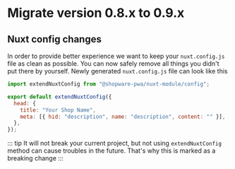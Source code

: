 # Migrate version 0.8.x to 0.9.x <Badge text="canary" type="warning"/>

## Nuxt config changes <Badge text="BREAKING CHANGE" type="error"/>

In order to provide better experience we want to keep your `nuxt.config.js` file as clean as possible.
You can now safely remove all things you didn't put there by yourself. Newly generated `nuxt.config.js` file can look like this

```js
import extendNuxtConfig from "@shopware-pwa/nuxt-module/config";

export default extendNuxtConfig({
  head: {
    title: "Your Shop Name",
    meta: [{ hid: "description", name: "description", content: "" }],
  },
});
```

::: tip
It will not break your current project, but not using `extendNuxtConfig` method can cause troubles in the future. That's why this is marked as a breaking change
:::
